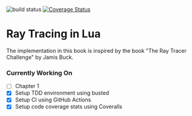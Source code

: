 ![build status](https://github.com/{USERNAME}/{REPO}/workflows/{WORKFLOW}/badge.svg)
[![Coverage Status](https://coveralls.io/repos/github/ivanarellano/lua-raytrace-challenge-book/badge.svg?branch=master)](https://coveralls.io/github/ivanarellano/lua-raytrace-challenge-book?branch=master)
# Ray Tracing in Lua
The implementation in this book is inspired by the book "The Ray Tracer Challenge" by Jamis Buck.

### Currently Working On
- [ ] Chapter 1
- [x] Setup TDD environment using busted
- [x] Setup CI using GitHub Actions
- [x] Setup code coverage stats using Coveralls
